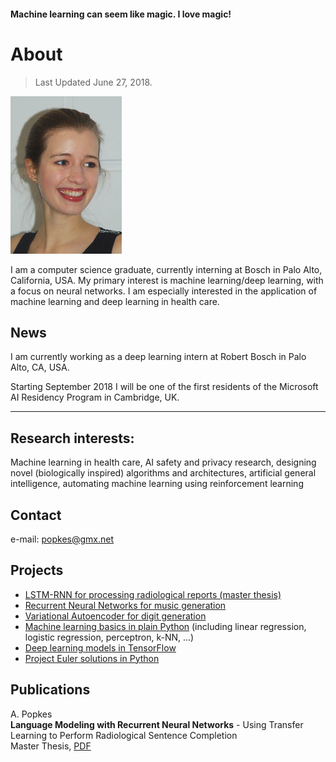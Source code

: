 #### Machine learning can seem like magic. I love magic!


# About

> Last Updated June 27, 2018.

![](small_pic.png)

I am a computer science graduate, currently interning at Bosch in Palo Alto, California, USA. My primary interest is machine learning/deep learning, with a focus on neural networks. I am especially interested in the application of machine learning and deep learning in health care.


## News

I am currently working as a deep learning intern at Robert Bosch in Palo Alto, CA, USA. 

Starting September 2018 I will be one of the first residents of the Microsoft AI Residency Program in Cambridge, UK.
* * *


## Research interests:
Machine learning in health care, AI safety and privacy research, designing novel (biologically inspired) algorithms and architectures, artificial general intelligence, automating machine learning using reinforcement learning


## [](#header-1)Contact

e-mail: popkes@gmx.net

## [](#header-2)Projects

- [LSTM-RNN for processing radiological reports (master thesis)](https://github.com/zotroneneis/lstmLanguageModel)
- [Recurrent Neural Networks for music generation](https://github.com/zotroneneis/deep-music)
- [Variational Autoencoder for digit generation](https://github.com/zotroneneis/tensorflow_deep_learning_models/blob/master/improved_variational_autoencoder.ipynb)
- [Machine learning basics in plain Python](https://github.com/zotroneneis/ML_basics) (including linear regression, logistic regression, perceptron, k-NN, ...)
- [Deep learning models in TensorFlow](https://github.com/zotroneneis/tensorflow_deep_learning_models)
- [Project Euler solutions in Python](https://github.com/zotroneneis/ProjectEuler)



## Publications

A. Popkes  
__Language Modeling with Recurrent Neural Networks__ - Using Transfer Learning to Perform Radiological Sentence Completion  
Master Thesis, [PDF](https://github.com/zotroneneis/lstmLanguageModel/blob/master/reports/master_thesis_APopkes.pdf)  


